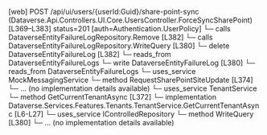 [web] POST /api/ui/users/{userId:Guid}/share-point-sync  (Dataverse.Api.Controllers.UI.Core.UsersController.ForceSyncSharePoint)  [L369–L383] status=201 [auth=Authentication.UserPolicy]
  └─ calls DataverseEntityFailureLogRepository.Remove [L382]
  └─ calls DataverseEntityFailureLogRepository.WriteQuery [L380]
  └─ delete DataverseEntityFailureLog [L382]
    └─ reads_from DataverseEntityFailureLogs
  └─ write DataverseEntityFailureLog [L380]
    └─ reads_from DataverseEntityFailureLogs
  └─ uses_service MockMessagingService
    └─ method RequestSharePointSiteUpdate [L374]
      └─ ... (no implementation details available)
  └─ uses_service TenantService
    └─ method GetCurrentTenantAsync [L372]
      └─ implementation Dataverse.Services.Features.Tenants.TenantService.GetCurrentTenantAsync [L6-L27]
  └─ uses_service IControlledRepository<DataverseEntityFailureLog>
    └─ method WriteQuery [L380]
      └─ ... (no implementation details available)

